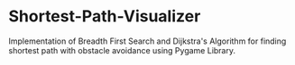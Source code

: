 # Shortest-Path-Visualizer

Implementation of Breadth First Search and Dijkstra's Algorithm for finding shortest path with obstacle avoidance using Pygame Library.
